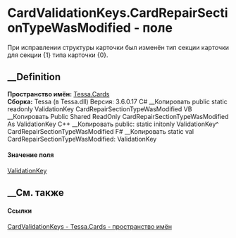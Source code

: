 # CardValidationKeys.CardRepairSectionTypeWasModified - поле
При исправлении структуры карточки был изменён тип секции карточки для секции
{1} типа карточки {0}.
## __Definition
 **Пространство имён:** [Tessa.Cards](N_Tessa_Cards.htm)  
 **Сборка:** Tessa (в Tessa.dll) Версия: 3.6.0.17
C# __Копировать
     public static readonly ValidationKey CardRepairSectionTypeWasModified
VB __Копировать
     Public Shared ReadOnly CardRepairSectionTypeWasModified As ValidationKey
C++ __Копировать
     public:
    static initonly ValidationKey^ CardRepairSectionTypeWasModified
F# __Копировать
     static val CardRepairSectionTypeWasModified: ValidationKey
#### Значение поля
[ValidationKey](T_Tessa_Platform_Validation_ValidationKey.htm)
##  __См. также
#### Ссылки
[CardValidationKeys - ](T_Tessa_Cards_CardValidationKeys.htm)
[Tessa.Cards - пространство имён](N_Tessa_Cards.htm)
